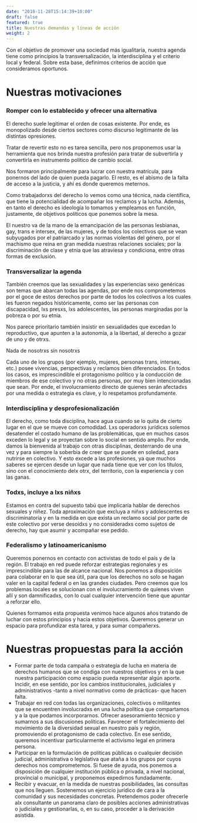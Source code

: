 ```yaml
---
date: "2018-11-28T15:14:39+10:00"
draft: false
featured: true
title: Nuestras demandas y líneas de acción
weight: 2
---
```


Con el objetivo de promover una sociedad más igualitaria, nuestra agenda tiene como principios la transversalización, la interdisciplina y el criterio local y federal. Sobre esta base, definimos criterios de acción que consideramos oportunos.

# Nuestras motivaciones

### Romper con lo establecido y ofrecer una alternativa

El derecho suele legitimar el orden de cosas existente. Por ende, es monopolizado desde ciertos sectores como discurso legitimante de las distintas opresiones.

Tratar de revertir esto no es tarea sencilla, pero nos proponemos usar la herramienta que nos brinda nuestra profesión para tratar de subvertirla y convertirla en instrumento político de cambio social.

Nos formaron principalmente para lucrar con nuestra matrícula, para ponernos del lado de quien pueda pagarlo. El resto, es el abismo de la falta de acceso a la justicia, y ahí es donde queremos meternos.

Como trabajadorxs del derecho lo vemos como una técnica, nada científica, que tiene la potencialidad de acompañar los reclamos y la lucha. Además, en tanto el derecho es ideología lo tomamos y empleamos en función, justamente, de objetivos políticos que ponemos sobre la mesa.

El nuestro va de la mano de la emancipación de las personas lesbianas, gay, trans e intersex, de las mujeres, y de todos los colectivos que se vean subyugados por el patriarcado y las normas violentas del género, por el machismo que reina en gran medida nuestras relaciones sociales; por la discriminación de clase y etnia que las atraviesa y condiciona, entre otras formas de exclusión.

### Transversalizar la agenda

También creemos que las sexualidades y las experiencias sexo genéricas  son temas que abarcan todas las agendas, por ende nos comprometemos por el goce de estos derechos por parte de todos los colectivos a los cuales les fueron negados históricamente, como ser las personas con discapacidad, lxs presxs, lxs adolescentes, las personas marginadas por la pobreza o por su etnia.

Nos parece prioritario también insistir en sexualidades que excedan lo reproductivo, que apunten a la autonomía, a la libertad, al derecho a gozar de uno y de otrxs.

Nada de nosotrxs sin nosotrxs

Cada uno de los grupos (por ejemplo, mujeres, personas trans, intersex, etc.) posee vivencias, perspectivas y reclamos bien diferenciados. En todos los casos, es imprescindible el protagonismo político y la conducción de miembros de ese colectivo y no otras personas, por muy bien intencionadas que sean. Por ende, el involucramiento directo de quienes serán afectadxs por una medida o estrategia es clave, y lo respetamos profundamente.

### Interdisciplina y desprofesionalización

El derecho, como toda disciplina, hace agua cuando se lo quita de cierto lugar en el que se mueve con comodidad. Lxs operadorxs jurídicxs solemos desatender el costado humano de las problemáticas, que en muchos casos exceden lo legal y se proyectan sobre lo social en sentido amplio. Por ende, damos la bienvenida al trabajo con otras disciplinas, desterrando de una vez y para siempre la soberbia de creer que se puede en soledad, para nutrirse en colectivo. Y esto excede a las profesiones, ya que muchos saberes se ejercen desde un lugar que nada tiene que ver con los títulos, sino con el conocimiento delx otrx, del territorio, con la experiencia y con las ganas.

### Todxs, incluye a lxs niñxs

Estamos en contra del supuesto tabú que implicaría hablar de derechos sexuales y niñez. Toda aproximación que excluya a niñxs y adolescentes es discriminatoria y en la medida en que exista un reclamo social por parte de este colectivo por verse desoídxs y no consideradxs como sujetos de derecho, hay que asumir y acompañar ese pedido.

### Federalismo y latinoamericanismo

Queremos ponernos en contacto con activistas de todo el país y de la región. El trabajo en red puede reforzar estrategias regionales y es imprescindible para las de alcance nacional. Nos ponemos a disposición para colaborar en lo que sea útil, para que los derechos no solo se hagan valer en la capital federal o en las grandes ciudades. Pero creemos que los problemas locales se solucionan con el involucramiento de quienes viven allí y son damnificadxs, con lo cual cualquier intervención tiene que apuntar a reforzar ello.

Quienes formamos esta propuesta venimos hace algunos años tratando de luchar con estos principios y hacia estos objetivos. Queremos generar un espacio para profundizar esta tarea, y para sumar compañerxs.

# Nuestras propuestas para la acción

- Formar parte de toda campaña o estrategia de lucha en materia de derechos humanos que se condiga con nuestros objetivos y en la que nuestra participación como espacio pueda representar algún aporte. Incidir, en ese sentido, por los cambios institucionales, judiciales y administrativos -tanto a nivel normativo como de prácticas- que hacen falta.
- Trabajar en red con todas las organizaciones, colectivos o militantes que se encuentren involucradxs en una lucha política que compartamos y a la que podamos incorporarnos. Ofrecer asesoramiento técnico y sumarnos a sus discusiones políticas. Favorecer el fortalecimiento del movimiento de la diversidad sexual en nuestro país y región, promoviendo el protagonismo de cada colectivo. En ese sentido, queremos incentivar particularmente el activismo legal en primera persona.
- Participar en la formulación de políticas públicas o cualquier decisión judicial, administrativa o legislativa que ataña a los grupos por cuyos derechos nos comprometemos. Si fuese de ayuda, nos ponemos a disposición de cualquier institución pública o privada, a nivel nacional, provincial o municipal, y proponemos expedirnos fundadamente.
- Recibir y evacuar, en la medida de nuestras posibilidades, las consultas que nos lleguen. Sostenemos un ejercicio jurídico de cara a la comunidad y sus necesidades concretas. Pretendemos poder ofrecerle alx consultante un panorama claro de posibles acciones administrativas o judiciales y gestionarlas, o, en su caso, proceder a la derivación asistida.